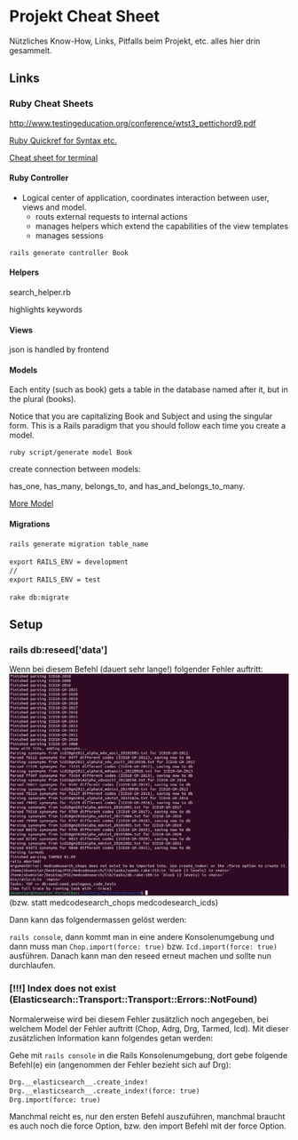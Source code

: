 # Projekt Cheat Sheet

Nützliches Know-How, Links, Pitfalls beim Projekt, etc. alles hier drin gesammelt.

## Links

### Ruby Cheat Sheets

http://www.testingeducation.org/conference/wtst3_pettichord9.pdf

[Ruby Quickref for Syntax etc.](https://www.zenspider.com/ruby/quickref.html)

[Cheat sheet for terminal](http://cheat.errtheblog.com/)



#### Ruby Controller

- Logical center of application, coordinates interaction between user, views and model. 
	- routs external requests to internal actions
	- manages helpers which extend the capabilities of the view templates
	- manages sessions 
```
rails generate controller Book
```


#### Helpers

search_helper.rb

highlights keywords

#### Views

json is handled by frontend


#### Models

Each entity (such as book) gets a table in the database named after it, but in the plural (books).

Notice that you are capitalizing Book and Subject and using the singular form. This is a Rails paradigm that you should follow each time you create a model.

```
ruby script/generate model Book
```

create connection between models:

has_one, has_many, belongs_to, and has_and_belongs_to_many.

[More Model](https://www.tutorialspoint.com/ruby-on-rails/rails-models.htm)


#### Migrations

```
rails generate migration table_name
 
export RAILS_ENV = development
//
export RAILS_ENV = test 

rake db:migrate
```

## Setup

### rails db:reseed['data']

Wenn bei diesem Befehl (dauert sehr lange!) folgender Fehler auftritt:
![img.png](img.png)
(bzw. statt medcodesearch_chops medcodesearch_icds)

Dann kann das folgendermassen gelöst werden:

`rails console`, dann kommt man in eine andere Konsolenumgebung und dann muss man `Chop.import(force: true)` bzw. 
`Icd.import(force: true)` ausführen. Danach kann man den reseed erneut machen und sollte nun durchlaufen.

### [!!!] Index does not exist (Elasticsearch::Transport::Transport::Errors::NotFound)

Normalerweise wird bei diesem Fehler zusätzlich noch angegeben, bei welchem Model der Fehler auftritt (Chop, Adrg, Drg,
Tarmed, Icd). Mit dieser zusätzlichen Information kann folgendes getan werden:

Gehe mit `rails console` in die Rails Konsolenumgebung, dort gebe folgende Befehl(e) ein (angenommen der Fehler bezieht
sich auf Drg):

```
Drg.__elasticsearch__.create_index!
Drg.__elasticsearch__.create_index!(force: true)
Drg.import(force: true)
```

Manchmal reicht es, nur den ersten Befehl auszuführen, manchmal braucht es auch noch die force Option, bzw. den import
Befehl mit der force Option.
